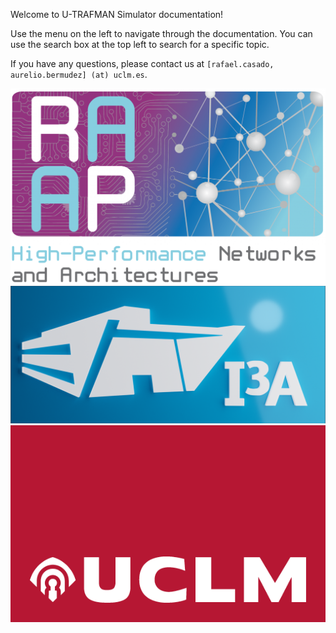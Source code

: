<!-- This file set the content for the main of the documentation (shown after the cover page). -->

Welcome to U-TRAFMAN Simulator documentation! 

Use the menu on the left to navigate through the documentation. You can use the search box at the top left to search for a specific topic. 

If you have any questions, please contact us at 
`[rafael.casado, aurelio.bermudez] (at) uclm.es`.

[![RAAP](./img/RAAPlogo.png ":size=300px")](https://www.uclm.es/es/centros-investigacion/I3A/secciones-investigacion/RAAP)
[![I3A](./img/I3Alogo.png ":size=300px")](https://www.uclm.es/centros-investigacion/i3a?sc_lang=en)
[![UCLM](./img/UCLMlogo.png ":size=300px")](https://www.uclm.es)
